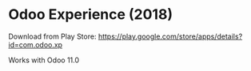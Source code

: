 Odoo Experience (2018)
======================

Download from Play Store: https://play.google.com/store/apps/details?id=com.odoo.xp

Works with Odoo 11.0